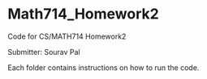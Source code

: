 # Math714_Homework2
Code for CS/MATH714 Homework2

Submitter: Sourav Pal

Each folder contains instructions on how to run the code.
